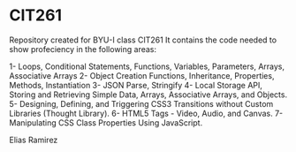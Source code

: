 # CIT261
Repository created for BYU-I class CIT261 
It contains the code needed to show profeciency in the following areas:

1- Loops, Conditional Statements, Functions, Variables, Parameters, Arrays, Associative Arrays
2- Object Creation Functions, Inheritance, Properties, Methods, Instantiation
3- JSON Parse, Stringify
4- Local Storage API, Storing and Retrieving Simple Data, Arrays, Associative Arrays, and Objects.
5- Designing, Defining, and Triggering CSS3 Transitions without Custom Libraries (Thought Library).
6- HTML5 Tags - Video, Audio, and Canvas.
7- Manipulating CSS Class Properties Using JavaScript.

Elias Ramirez


